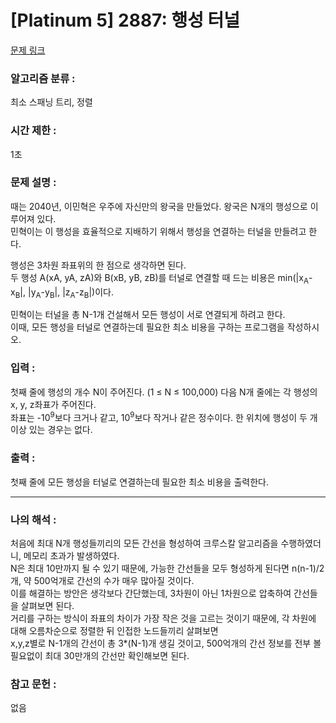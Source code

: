 [Platinum 5] 2887: 행성 터널
====================================  
[문제 링크](https://www.acmicpc.net/problem/2887)  

### 알고리즘 분류 :  
최소 스패닝 트리, 정렬  

### 시간 제한 :  
1초   

### 문제 설명 :  
때는 2040년, 이민혁은 우주에 자신만의 왕국을 만들었다. 왕국은 N개의 행성으로 이루어져 있다.  
민혁이는 이 행성을 효율적으로 지배하기 위해서 행성을 연결하는 터널을 만들려고 한다.

행성은 3차원 좌표위의 한 점으로 생각하면 된다.  
두 행성 A(xA, yA, zA)와 B(xB, yB, zB)를 터널로 연결할 때 드는 비용은 min(|x<sub>A</sub>-x<sub>B</sub>|, |y<sub>A</sub>-y<sub>B</sub>|, |z<sub>A</sub>-z<sub>B</sub>|)이다.

민혁이는 터널을 총 N-1개 건설해서 모든 행성이 서로 연결되게 하려고 한다.  
이때, 모든 행성을 터널로 연결하는데 필요한 최소 비용을 구하는 프로그램을 작성하시오.  

### 입력 :   
첫째 줄에 행성의 개수 N이 주어진다. (1 ≤ N ≤ 100,000) 다음 N개 줄에는 각 행성의 x, y, z좌표가 주어진다.  
좌표는 -10<sup>9</sup>보다 크거나 같고, 10<sup>9</sup>보다 작거나 같은 정수이다. 한 위치에 행성이 두 개 이상 있는 경우는 없다.  

### 출력 :   
첫째 줄에 모든 행성을 터널로 연결하는데 필요한 최소 비용을 출력한다.  

-----------------------------------------------------------  
### 나의 해석 :  
처음에 최대 N개 행성들끼리의 모든 간선을 형성하여 크루스칼 알고리즘을 수행하였더니, 메모리 초과가 발생하였다.  
N은 최대 10만까지 될 수 있기 때문에, 가능한 간선들을 모두 형성하게 된다면 n(n-1)/2개, 약 500억개로 간선의 수가 매우 많아질 것이다.  
이를 해결하는 방안은 생각보다 간단했는데, 3차원이 아닌 1차원으로 압축하여 간선들을 살펴보면 된다.  
거리를 구하는 방식이 좌표의 차이가 가장 작은 것을 고르는 것이기 때문에, 각 차원에 대해 오름차순으로 정렬한 뒤 인접한 노드들끼리 살펴보면  
x,y,z별로 N-1개의 간선이 총 3*(N-1)개 생길 것이고, 500억개의 간선 정보를 전부 볼 필요없이 최대 30만개의 간선만 확인해보면 된다.  

### 참고 문헌 :  
없음  

